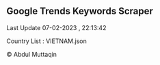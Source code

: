 

## Google Trends Keywords Scraper 
 
Last Update 07-02-2023 , 22:13:42

Country List :
VIETNAM.json



© Abdul Muttaqin 
